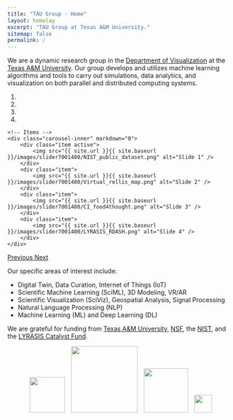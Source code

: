 ```yaml
---
title: "TAU Group - Home"
layout: homelay
excerpt: "TAU Group at Texas A&M University."
sitemap: false
permalink: /
---
```


We are a dynamic research group in the [Department of Visualization](https://viz.tamu.edu) 
at the [Texas A&M University](https://tamu.edu/). Our group develops and utilizes machine learning algorithms and 
tools to carry out simulations, data analytics, and visualization on both parallel and distributed computing systems. 

<div markdown="0" id="carousel" class="carousel slide" data-ride="carousel" data-interval="4000" data-pause="hover" >
    <!-- Menu -->
    <ol class="carousel-indicators">
        <li data-target="#carousel" data-slide-to="0" class="active"></li>
        <li data-target="#carousel" data-slide-to="1"></li>
        <li data-target="#carousel" data-slide-to="2"></li>
        <li data-target="#carousel" data-slide-to="3"></li>

[comment]: <> (        <li data-target="#carousel" data-slide-to="4"></li>)

[comment]: <> (        <li data-target="#carousel" data-slide-to="5"></li>)

[comment]: <> (        <li data-target="#carousel" data-slide-to="6"></li>)
    </ol>

    <!-- Items -->
    <div class="carousel-inner" markdown="0">
        <div class="item active">
            <img src="{{ site.url }}{{ site.baseurl }}/images/slider7001400/NIST_public_dataset.png" alt="Slide 1" />
        </div>
        <div class="item">
            <img src="{{ site.url }}{{ site.baseurl }}/images/slider7001400/Virtual_rellis_map.png" alt="Slide 2" />
        </div>
        <div class="item">
            <img src="{{ site.url }}{{ site.baseurl }}/images/slider7001400/CI_food4thought.png" alt="Slide 3" />
        </div>
        <div class="item">
            <img src="{{ site.url }}{{ site.baseurl }}/images/slider7001400/LYRASIS_RDASH.png" alt="Slide 4" />
        </div>
    </div>
  <a class="left carousel-control" href="#carousel" role="button" data-slide="prev">
    <span class="glyphicon glyphicon-chevron-left" aria-hidden="true"></span>
    <span class="sr-only">Previous</span>
  </a>
  <a class="right carousel-control" href="#carousel" role="button" data-slide="next">
    <span class="glyphicon glyphicon-chevron-right" aria-hidden="true"></span>
    <span class="sr-only">Next</span>
  </a>
</div>

Our specific areas of interest include:

- Digital Twin, Data Curation, Internet of Things (IoT)
- Scientific Machine Learning (SciML), 3D Modeling, VR/AR
- Scientific Visualization (SciViz), Geospatial Analysis, Signal Processing
- Natural Language Processing (NLP)
- Machine Learning (ML) and Deep Learning (DL)

We are grateful for funding from [Texas A&M University](https://tamu.edu), [NSF](https://www.nsf.gov/), 
the [NIST](https://www.nist.gov), and the [LYRASIS Catalyst Fund](https://www.lyrasis.org/Leadership/Pages/Catalyst-Fund.aspx).

<div>
<figure class="fourth">
  <img src="{{ site.url }}{{ site.baseurl }}/images/logopic/Logo_NSF.png" style="height: 80px; margin-left: 10px;">
  <img src="{{ site.url }}{{ site.baseurl }}/images/logopic/Logo_NIST.png" style="height: 150px; margin-left: 10px;">
  <img src="{{ site.url }}{{ site.baseurl }}/images/logopic/Logo_tamu.png" style="height: 100px; margin-left: 10px;"> 
  <img src="{{ site.url }}{{ site.baseurl }}/images/logopic/Logo_lyrasis.svg" style="height: 40px; margin-left: 10px;">
</figure>
</div>